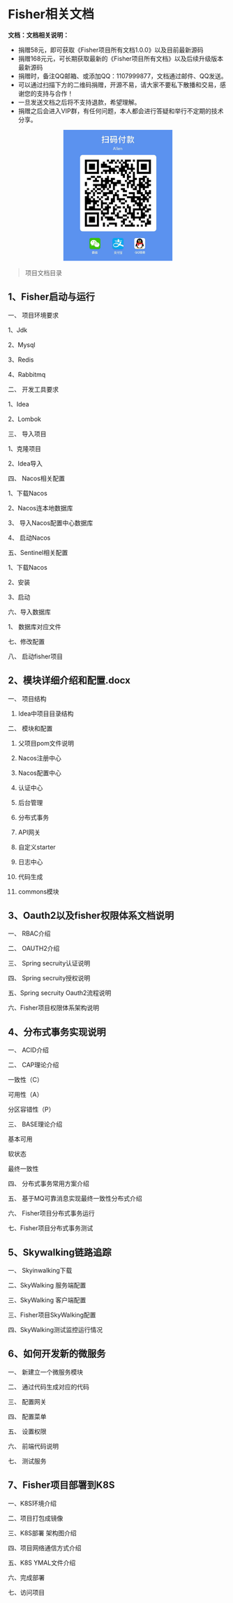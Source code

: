 # Fisher相关文档

**文档：文档相关说明：**

- 捐赠58元，即可获取《Fisher项目所有文档1.0.0》以及目前最新源码
- 捐赠168元元，可长期获取最新的《Fisher项目所有文档》以及后续升级版本最新源码
- 捐赠时，备注QQ邮箱、或添加QQ：1107999877，文档通过邮件、QQ发送。
- 可以通过扫描下方的二维码捐赠，开源不易，请大家不要私下散播和交易，感谢您的支持与合作！
- 一旦发送文档之后将不支持退款，希望理解。
- 捐赠之后会进入VIP群，有任何问题，本人都会进行答疑和举行不定期的技术分享。
  

<p align="center"> 
  <img src="./pay.jpeg" alt="Sample" width="250" height="300"> 
  <!-- <p align="left"> </p> -->
</p>

> 项目文档目录

## 1、Fisher启动与运行

一、 项目环境要求	

1、Jdk	

2、Mysql	

3、Redis	

4、Rabbitmq	

二、 开发工具要求

1、Idea	

2、Lombok

三、 导入项目

1、克隆项目	

2、Idea导入	

四、 Nacos相关配置	

1、下载Nacos	

2、Nacos连本地数据库

3、 导入Nacos配置中心数据库	

4、 启动Nacos

五、Sentinel相关配置	

1、下载Nacos

2、安装

3、启动	

六、导入数据库	

1、 数据库对应文件	

七、修改配置

八、 启动fisher项目	

## 2、模块详细介绍和配置.docx

一、 项目结构	

1. Idea中项目目录结构	

二、 模块和配置	

1. 父项目pom文件说明	

2. Nacos注册中心	

3. Nacos配置中心	

4. 认证中心	

5. 后台管理	

6. 分布式事务

7. API网关	

8. 自定义starter	

9. 日志中心	

10. 代码生成

11. commons模块

## 3、Oauth2以及fisher权限体系文档说明

一、 RBAC介绍

二、 OAUTH2介绍

三、 Spring secruity认证说明

四、 Spring secruity授权说明

五、Spring secruity Oauth2流程说明

六、Fisher项目权限体系架构说明	

## 4、分布式事务实现说明

一、 ACID介绍	

二、 CAP理论介绍

一致性（C）

可用性（A）	

分区容错性（P）

三、 BASE理论介绍	

基本可用	

软状态	

最终一致性

四、 分布式事务常用方案介绍	

五、 基于MQ可靠消息实现最终一致性分布式介绍	

六、 Fisher项目分布式事务运行

七、Fisher项目分布式事务测试

## 5、Skywalking链路追踪

一、 Skyinwalking下载	

二、SkyWalking 服务端配置	

三、SkyWalking 客户端配置	

三、Fisher项目SkyWalking配置	

四、SkyWalking测试监控运行情况	


## 6、如何开发新的微服务

一、 新建立一个微服务模块	

二、 通过代码生成对应的代码	

三、 配置网关

四、 配置菜单	

五、 设置权限	

六、 前端代码说明	

七、 测试服务	

## 7、Fisher项目部署到K8S

一、K8S环境介绍	

二、项目打包成镜像	

三、K8S部署 架构图介绍	

四、项目网络通信方式介绍	

五、K8S YMAL文件介绍	

六、完成部署	

七、访问项目	

 
